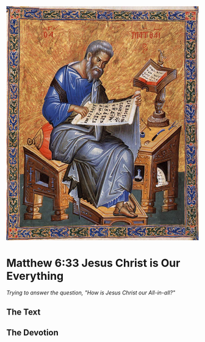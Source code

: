 <img class="intro-right" src="../images/art-matthew.jpg">

# Matthew 6:33 Jesus Christ is Our Everything

*Trying to answer the question, "How is Jesus Christ our All-in-all?"*

## The Text

## The Devotion